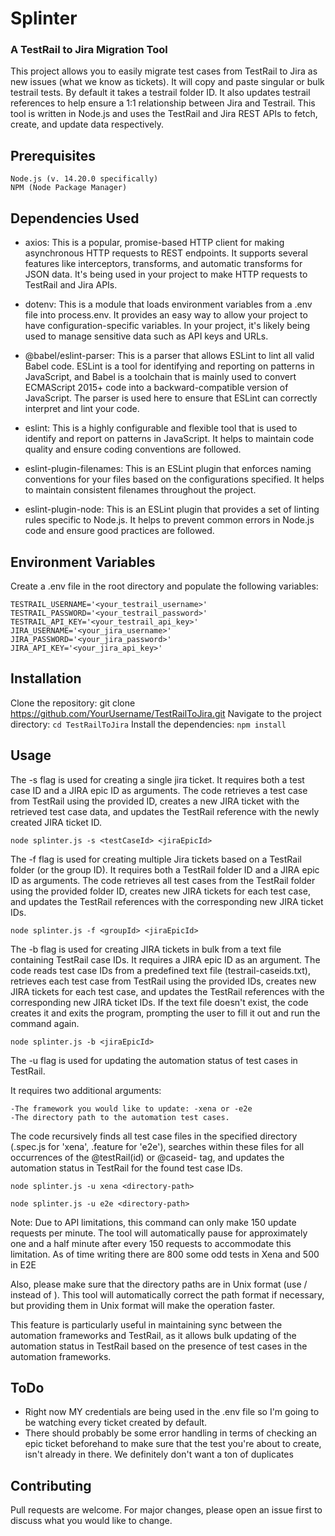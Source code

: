 # Splinter
### A TestRail to Jira Migration Tool

This project allows you to easily migrate test cases from TestRail to Jira as new issues (what we know as tickets). It will copy and paste singular or bulk testrail tests. By default it takes a testrail folder ID. It also updates testrail references to help ensure a 1:1 relationship between Jira and Testrail. This tool is written in Node.js and uses the TestRail and Jira REST APIs to fetch, create, and update data respectively.

## Prerequisites

    Node.js (v. 14.20.0 specifically)
    NPM (Node Package Manager)

## Dependencies Used
- axios: This is a popular, promise-based HTTP client for making asynchronous HTTP requests to REST endpoints. It supports several features like interceptors, transforms, and automatic transforms for JSON data. It's being used in your project to make HTTP requests to TestRail and Jira APIs.

- dotenv: This is a module that loads environment variables from a .env file into process.env. It provides an easy way to allow your project to have configuration-specific variables. In your project, it's likely being used to manage sensitive data such as API keys and URLs.

- @babel/eslint-parser: This is a parser that allows ESLint to lint all valid Babel code. ESLint is a tool for identifying and reporting on patterns in JavaScript, and Babel is a toolchain that is mainly used to convert ECMAScript 2015+ code into a backward-compatible version of JavaScript. The parser is used here to ensure that ESLint can correctly interpret and lint your code.

- eslint: This is a highly configurable and flexible tool that is used to identify and report on patterns in JavaScript. It helps to maintain code quality and ensure coding conventions are followed.

- eslint-plugin-filenames: This is an ESLint plugin that enforces naming conventions for your files based on the configurations specified. It helps to maintain consistent filenames throughout the project.

- eslint-plugin-node: This is an ESLint plugin that provides a set of linting rules specific to Node.js. It helps to prevent common errors in Node.js code and ensure good practices are followed.

## Environment Variables

Create a .env file in the root directory and populate the following variables:

```
TESTRAIL_USERNAME='<your_testrail_username>'
TESTRAIL_PASSWORD='<your_testrail_password>'
TESTRAIL_API_KEY='<your_testrail_api_key>'
JIRA_USERNAME='<your_jira_username>'
JIRA_PASSWORD='<your_jira_password>'
JIRA_API_KEY='<your_jira_api_key>'
```

## Installation

Clone the repository: git clone https://github.com/YourUsername/TestRailToJira.git
Navigate to the project directory: ```cd TestRailToJira```
Install the dependencies: ```npm install```

## Usage 
The -s flag is used for creating a single jira ticket. It requires both a test case ID and a JIRA epic ID as arguments. The code retrieves a test case from TestRail using the provided ID, creates a new JIRA ticket with the retrieved test case data, and updates the TestRail reference with the newly created JIRA ticket ID.

```node splinter.js -s <testCaseId> <jiraEpicId>```

The -f flag is used for creating multiple Jira tickets based on a TestRail folder (or the group ID). It requires both a TestRail folder ID and a JIRA epic ID as arguments. The code retrieves all test cases from the TestRail folder using the provided folder ID, creates new JIRA tickets for each test case, and updates the TestRail references with the corresponding new JIRA ticket IDs.

```node splinter.js -f <groupId> <jiraEpicId>```

The -b flag is used for creating JIRA tickets in bulk from a text file containing TestRail case IDs. It requires a JIRA epic ID as an argument. The code reads test case IDs from a predefined text file (testrail-caseids.txt), retrieves each test case from TestRail using the provided IDs, creates new JIRA tickets for each test case, and updates the TestRail references with the corresponding new JIRA ticket IDs. If the text file doesn't exist, the code creates it and exits the program, prompting the user to fill it out and run the command again.

```node splinter.js -b <jiraEpicId>```

The -u flag is used for updating the automation status of test cases in TestRail.

It requires two additional arguments:

    -The framework you would like to update: -xena or -e2e
    -The directory path to the automation test cases.

The code recursively finds all test case files in the specified directory (.spec.js for 'xena', .feature for 'e2e'), searches within these files for all occurrences of the @testRail(id) or @caseid-<id> tag, and updates the automation status in TestRail for the found test case IDs.

```node splinter.js -u xena <directory-path>```

```node splinter.js -u e2e <directory-path>```

Note: Due to API limitations, this command can only make 150 update requests per minute. The tool will automatically pause for approximately one and a half minute after every 150 requests to accommodate this limitation. As of time writing there are 800 some odd tests in Xena and 500 in E2E

Also, please make sure that the directory paths are in Unix format (use / instead of \). This tool will automatically correct the path format if necessary, but providing them in Unix format will make the operation faster.

This feature is particularly useful in maintaining sync between the automation frameworks and TestRail, as it allows bulk updating of the automation status in TestRail based on the presence of test cases in the automation frameworks.

## ToDo
- Right now MY credentials are being used in the .env file so I'm going to be watching every ticket created by default.
- There should probably be some error handling in terms of checking an epic ticket beforehand to make sure that the test you're about to create, isn't already in there. We definitely don't want a ton of duplicates 

## Contributing

Pull requests are welcome. For major changes, please open an issue first to discuss what you would like to change.
